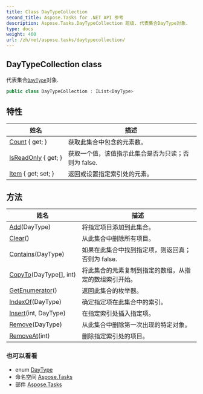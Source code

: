 ```yaml
---
title: Class DayTypeCollection
second_title: Aspose.Tasks for .NET API 参考
description: Aspose.Tasks.DayTypeCollection 班级. 代表集合DayType对象.
type: docs
weight: 460
url: /zh/net/aspose.tasks/daytypecollection/
---
```

## DayTypeCollection class

代表集合[`DayType`](../daytype/)对象.

```csharp
public class DayTypeCollection : IList<DayType>
```

## 特性

| 姓名 | 描述 |
| --- | --- |
| [Count](../../aspose.tasks/daytypecollection/count/) { get; } | 获取此集合中包含的元素数。 |
| [IsReadOnly](../../aspose.tasks/daytypecollection/isreadonly/) { get; } | 获取一个值，该值指示此集合是否为只读；否则为 false. |
| [Item](../../aspose.tasks/daytypecollection/item/) { get; set; } | 返回或设置指定索引处的元素。 |

## 方法

| 姓名 | 描述 |
| --- | --- |
| [Add](../../aspose.tasks/daytypecollection/add/)(DayType) | 将指定项目添加到此集合。 |
| [Clear](../../aspose.tasks/daytypecollection/clear/)() | 从此集合中删除所有项目。 |
| [Contains](../../aspose.tasks/daytypecollection/contains/)(DayType) | 如果在此集合中找到指定项，则返回真；否则为 false. |
| [CopyTo](../../aspose.tasks/daytypecollection/copyto/)(DayType[], int) | 将此集合的元素复制到指定的数组，从指定的数组索引开始。 |
| [GetEnumerator](../../aspose.tasks/daytypecollection/getenumerator/)() | 返回此集合的枚举器。 |
| [IndexOf](../../aspose.tasks/daytypecollection/indexof/)(DayType) | 确定指定项在此集合中的索引。 |
| [Insert](../../aspose.tasks/daytypecollection/insert/)(int, DayType) | 在指定索引处插入指定项。 |
| [Remove](../../aspose.tasks/daytypecollection/remove/)(DayType) | 从此集合中删除第一次出现的特定对象。 |
| [RemoveAt](../../aspose.tasks/daytypecollection/removeat/)(int) | 删除指定索引处的项目。 |

### 也可以看看

* enum [DayType](../daytype/)
* 命名空间 [Aspose.Tasks](../../aspose.tasks/)
* 部件 [Aspose.Tasks](../../)


